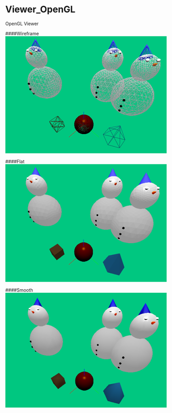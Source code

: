 # Viewer_OpenGL
OpenGL Viewer


####Wireframe
![alt tag](wireframe.png?raw=true "3D Viewer - Wireframe")

####Flat
![alt tag](flat.png?raw=true "3D Viewer - Flat")


####Smooth
![alt tag](smooth.png?raw=true "3D Viewer - Smooth")
